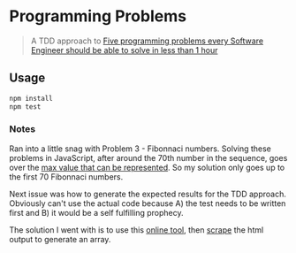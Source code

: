 Programming Problems
==========

> A TDD approach to [Five programming problems every Software Engineer should be able to solve in less than 1 hour](https://blog.svpino.com/2015/05/07/five-programming-problems-every-software-engineer-should-be-able-to-solve-in-less-than-1-hour)

## Usage

```bash
npm install
npm test
```

### Notes

Ran into a little snag with Problem 3 - Fibonnaci numbers.
Solving these problems in JavaScript, after around the 70th number in the sequence,
goes over the [max value that can be represented](http://stackoverflow.com/questions/307179/what-is-javascripts-highest-integer-value-that-a-number-can-go-to-without-losin). So my solution only goes up to the first 70 Fibonnaci numbers.

Next issue was how to generate the expected results for the TDD approach.
Obviously can't use the actual code because A) the test needs to be written first and
B) it would be a self fulfilling prophecy.

The solution I went with is to use this [online tool](http://www.miniwebtool.com/list-of-fibonacci-numbers/?number=70),
then [scrape](util/scrape.js) the html output to generate an array.
